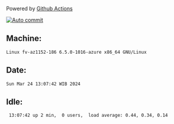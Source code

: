 Powered by [Github Actions](https://github.com/features/actions)

[![Auto commit](https://github.com/hiage/workstation/workflows/Auto%20commit/badge.svg)](https://github.com/hiage/workstation/actions?query=workflow%3A%22Auto+commit%22)

## Machine:
```
Linux fv-az1152-186 6.5.0-1016-azure x86_64 GNU/Linux
```
## Date:
```
Sun Mar 24 13:07:42 WIB 2024
```
## Idle:
```
 13:07:42 up 2 min,  0 users,  load average: 0.44, 0.34, 0.14
```
